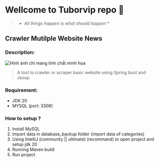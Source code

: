 # Wellcome to **Tuborvip**  repo :sparkling_heart:
> * *All things happen is what should happen* *


## Crawler Mutilple Website News


### Description:
![Hình ảnh chỉ mang tính chất minh họa](https://sachgiai.com/uploads/news/2017_10/con-trau-tren-dong-ruong.jpg)

> A tool to crawler or scraper basic website using Spring boot and Jsoup

### Requirement:
- JDK 20
- MYSQL (port: 3306)

### How to setup ? 
1. Install MySQL 
2. Import data in database_backup folder (import data of categories)
3. Using IntelliJ (community || ultimate) (recommand) to open project and setup jdk 20
4. Running Maven build
5. Run project
